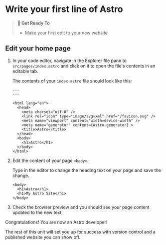 # Write your first line of Astro

> **🎯 Get Ready To**
>
> - Make your first edit to your new website

## Edit your home page

1. In your code editor, navigate in the Explorer file pane to `src/pages/index.astro` and click on it to open the file's contents in an editable tab.

   The contents of your `index.astro` file should look like this:

   ```astro title="src/pages/index.astro"
   ---
   ---

   <html lang="en">
     <head>
       <meta charset="utf-8" />
       <link rel="icon" type="image/svg+xml" href="/favicon.svg" />
       <meta name="viewport" content="width=device-width" />
       <meta name="generator" content={Astro.generator} >
       <title>Astro</title>
     </head>
     <body>
       <h1>Astro</h1>
     </body>
   </html>
   ```

2. Edit the content of your page `<body>`.

   Type in the editor to change the heading text on your page and save the change.

   ```astro title="src/pages/index.astro" del={2} ins={3}
   <body>
     <h1>Astro</h1>
     <h1>My Astro Site</h1>
   </body>
   ```

3. Check the browser preview and you should see your page content updated to the new text.

Congratulations! You are now an Astro developer!

The rest of this unit will set you up for success with version control and a published website you can show off.
